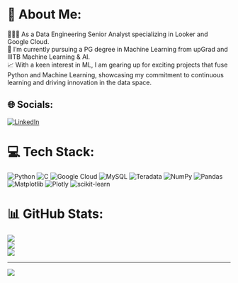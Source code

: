 # 💫 About Me:
👩🏻‍💻 As a Data Engineering Senior Analyst specializing in Looker and Google Cloud.<br>🌱 I’m currently pursuing a PG degree in Machine Learning from upGrad and IIITB Machine Learning & AI.<br>📈 With a keen interest in ML, I am gearing up for exciting projects that fuse Python and Machine Learning, showcasing my commitment to continuous learning and driving innovation in the data space.<br>


## 🌐 Socials:
[![LinkedIn](https://img.shields.io/badge/LinkedIn-%230077B5.svg?logo=linkedin&logoColor=white)](https://linkedin.com/in/nikhitasadasivuni1099) 

# 💻 Tech Stack:
![Python](https://img.shields.io/badge/python-3670A0?style=for-the-badge&logo=python&logoColor=ffdd54) ![C](https://img.shields.io/badge/c-%2300599C.svg?style=for-the-badge&logo=c&logoColor=white) ![Google Cloud](https://img.shields.io/badge/GoogleCloud-%234285F4.svg?style=for-the-badge&logo=google-cloud&logoColor=white) ![MySQL](https://img.shields.io/badge/mysql-%2300000f.svg?style=for-the-badge&logo=mysql&logoColor=white) ![Teradata](https://img.shields.io/badge/Teradata-F37440?style=for-the-badge&logo=teradata&logoColor=white) ![NumPy](https://img.shields.io/badge/numpy-%23013243.svg?style=for-the-badge&logo=numpy&logoColor=white) ![Pandas](https://img.shields.io/badge/pandas-%23150458.svg?style=for-the-badge&logo=pandas&logoColor=white) ![Matplotlib](https://img.shields.io/badge/Matplotlib-%23ffffff.svg?style=for-the-badge&logo=Matplotlib&logoColor=black) ![Plotly](https://img.shields.io/badge/Plotly-%233F4F75.svg?style=for-the-badge&logo=plotly&logoColor=white) ![scikit-learn](https://img.shields.io/badge/scikit--learn-%23F7931E.svg?style=for-the-badge&logo=scikit-learn&logoColor=white)
# 📊 GitHub Stats:
![](https://github-readme-stats.vercel.app/api?username=NikhitaS17&theme=vue&hide_border=false&include_all_commits=true&count_private=true)<br/>
![](https://github-readme-streak-stats.herokuapp.com/?user=NikhitaS17&theme=vue&hide_border=false)<br/>
![](https://github-readme-stats.vercel.app/api/top-langs/?username=NikhitaS17&theme=vue&hide_border=false&include_all_commits=true&count_private=true&layout=compact)

---
[![](https://visitcount.itsvg.in/api?id=NikhitaS17&icon=0&color=0)](https://visitcount.itsvg.in)

<!-- Proudly created with GPRM ( https://gprm.itsvg.in ) -->
